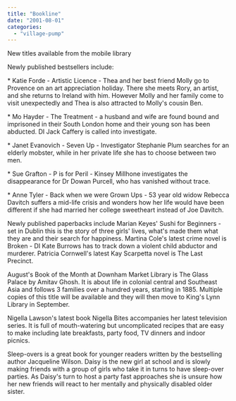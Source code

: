 ```yaml
---
title: "Bookline"
date: "2001-08-01"
categories: 
  - "village-pump"
---
```


New titles available from the mobile library

Newly published bestsellers include:

\* Katie Forde - Artistic Licence - Thea and her best friend Molly go to Provence on an art appreciation holiday. There she meets Rory, an artist, and she returns to Ireland with him. However Molly and her family come to visit unexpectedly and Thea is also attracted to Molly's cousin Ben.

\* Mo Hayder - The Treatment - a husband and wife are found bound and imprisoned in their South London home and their young son has been abducted. DI Jack Caffery is called into investigate.

\* Janet Evanovich - Seven Up - Investigator Stephanie Plum searches for an elderly mobster, while in her private life she has to choose between two men.

\* Sue Grafton - P is for Peril - Kinsey Millhone investigates the disappearance for Dr Dowan Purcell, who has vanished without trace.

\* Anne Tyler - Back when we were Grown Ups - 53 year old widow Rebecca Davitch suffers a mid-life crisis and wonders how her life would have been different if she had married her college sweetheart instead of Joe Davitch.

Newly published paperbacks include Marian Keyes' Sushi for Beginners - set in Dublin this is the story of three girls' lives, what's made them what they are and their search for happiness. Martina Cole's latest crime novel is Broken - DI Kate Burrows has to track down a violent child abductor and murderer. Patricia Cornwell's latest Kay Scarpetta novel is The Last Precinct.

August's Book of the Month at Downham Market Library is The Glass Palace by Amitav Ghosh. It is about life in colonial central and Southeast Asia and follows 3 families over a hundred years, starting in 1885. Multiple copies of this title will be available and they will then move to King's Lynn Library in September.

Nigella Lawson's latest book Nigella Bites accompanies her latest television series. It is full of mouth-watering but uncomplicated recipes that are easy to make including late breakfasts, party food, TV dinners and indoor picnics.

Sleep-overs is a great book for younger readers written by the bestselling author Jacqueline Wilson. Daisy is the new girl at school and is slowly making friends with a group of girls who take it in turns to have sleep-over parties. As Daisy's turn to host a party fast approaches she is unsure how her new friends will react to her mentally and physically disabled older sister.
